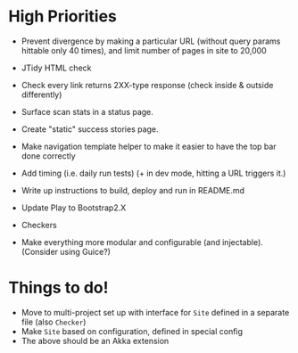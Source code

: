 # High Priorities #

 - Prevent divergence by making a particular URL (without query params
   hittable only 40 times), and limit number of pages in site to 20,000
 - JTidy HTML check
 - Check every link returns 2XX-type response (check inside & outside differently)
 - Surface scan stats in a status page.
 - Create "static" success stories page.
 - Make navigation template helper to make it easier to have the top bar done correctly
 - Add timing (i.e. daily run tests) (+ in dev mode, hitting a URL triggers it.)
 - Write up instructions to build, deploy and run in README.md

 - Update Play to Bootstrap2.X
 - Checkers
 - Make everything more modular and configurable (and injectable).
   (Consider using Guice?)

# Things to do! #

 - Move to multi-project set up with interface for `Site` defined in a separate file (also `Checker`)
 - Make `Site` based on configuration, defined in special config
 - The above should be an Akka extension

